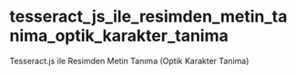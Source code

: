 # tesseract_js_ile_resimden_metin_tanima_optik_karakter_tanima
Tesseract.js ile Resimden Metin Tanıma (Optik Karakter Tanima)
